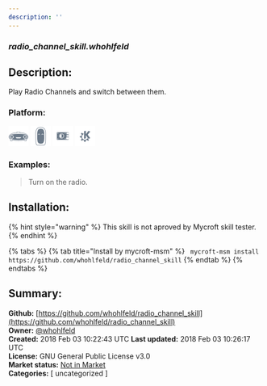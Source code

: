 ```yaml
---
description: ''
---
```


### _radio_channel_skill.whohlfeld_  
## Description:  
Play Radio Channels and switch between them.  
  
  
### Platform:  
 ![Mark I](../.gitbook/assets/mark-1-icon.png)  ![Mark II](../.gitbook/assets/mark-2-icon.png)  ![Picroft](../.gitbook/assets/picroft-icon.png)  ![plasmoid](../.gitbook/assets/kde.png)   
### Examples:  
> Turn on the radio.  
  
## Installation:  
{% hint style="warning" %}
This skill is not aproved by Mycroft skill tester.
{% endhint %}
    
{% tabs %}
{% tab title="Install by mycroft-msm" %}
``` mycroft-msm install https://github.com/whohlfeld/radio_channel_skill```
{% endtab %}
  {% endtabs %}
    
## Summary:  
**Github:** [https://github.com/whohlfeld/radio_channel_skill](https://github.com/whohlfeld/radio_channel_skill)  
**Owner:** [@whohlfeld](https://github.com/whohlfeld)  
**Created:** 2018 Feb 03 10:22:43 UTC  **Last updated:** 2018 Feb 03 10:26:17 UTC  
**License:** GNU General Public License v3.0  
**Market status:** [Not in Market](https://market.mycroft.ai/skill/)  
**Categories:** [ uncategorized ]   
